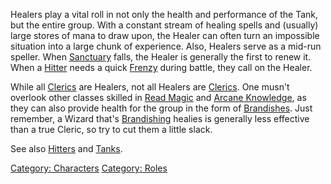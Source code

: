 Healers play a vital roll in not only the health and performance of the
Tank, but the entire group. With a constant stream of healing spells and
(usually) large stores of mana to draw upon, the Healer can often turn
an impossible situation into a large chunk of experience. Also, Healers
serve as a mid-run speller. When [Sanctuary](Sanctuary "wikilink")
falls, the Healer is generally the first to renew it. When a
[Hitter](Hitters.md "wikilink") needs a quick
[Frenzy](Frenzy "wikilink") during battle, they call on the Healer.

While all [Clerics](Cleric.md "wikilink") are Healers, not all Healers
are [Clerics](Cleric.md "wikilink"). One musn't overlook other classes
skilled in [Read Magic](Read_Magic "wikilink") and [Arcane
Knowledge](Arcane_Knowledge "wikilink"), as they can also provide health
for the group in the form of [Brandishes](Brandish.md "wikilink"). Just
remember, a Wizard that's [Brandishing](Brandish.md "wikilink") healies
is generally less effective than a true Cleric, so try to cut them a
little slack.

See also [Hitters](Hitters.md "wikilink") and
[Tanks](Tanks.md "wikilink").

[Category: Characters](Category:_Characters "wikilink") [Category:
Roles](Category:_Roles "wikilink")
